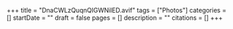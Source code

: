 +++
title = "DnaCWLzQuqnQIGWNiIED.avif"
tags = ["Photos"]
categories = []
startDate = ""
draft = false
pages = []
description = ""
citations = []
+++
